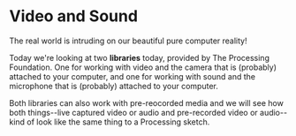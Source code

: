 # Video and Sound

The real world is intruding on our beautiful pure computer reality!

Today we're looking at two **libraries** today, provided by The Processing Foundation. One for working with video and the camera that is (probably) attached to your computer, and one for working with sound and the microphone that is (probably) attached to your computer. 

Both libraries can also work with pre-reocorded media and we will see how both things--live captured video or audio and pre-recorded video or audio--kind of look like the same thing to a Processing sketch.